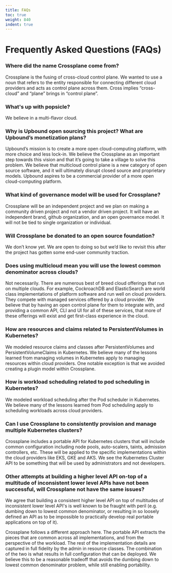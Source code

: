 ```yaml
---
title: FAQs
toc: true
weight: 840
indent: true
---
```

# Frequently Asked Questions (FAQs)

### Where did the name Crossplane come from?

Crossplane is the fusing of cross-cloud control plane. We wanted to use a noun that refers to the entity responsible for connecting different cloud providers and acts as control plane across them. Cross implies “cross-cloud” and “plane” brings in “control plane”.

### What's up with popsicle?

We believe in a multi-flavor cloud.

### Why is Upbound open sourcing this project? What are Upbound’s monetization plans?

Upbound’s mission is to create a more open cloud-computing platform, with more choice and less lock-in. We believe the Crossplane as an important step towards this vision and that it’s going to take a village to solve this problem. We believe that multicloud control plane is a new category of open source software, and it will ultimately disrupt closed source and proprietary models. Upbound aspires to be a commercial provider of a more open cloud-computing platform.

### What kind of governance model will be used for Crossplane?

Crossplane will be an independent project and we plan on making a community driven project and not a vendor driven project. It will have an independent brand, github organization, and an open governance model. It will not be tied to single organization or individual.

### Will Crossplane be donated to an open source foundation?

We don’t know yet. We are open to doing so but we’d like to revisit this after the project has gotten some end-user community traction.

### Does using multicloud mean you will use the lowest common denominator across clouds?

Not necessarily. There are numerous best of breed cloud offerings that run on multiple clouds. For example, CockroachDB and ElasticSearch are world class implementations of platform software and run well on cloud providers. They compete with managed services offered by a cloud provider. We believe that by having an open control plane for them to integrate with, and providing a common API, CLI and UI for all of these services, that more of these offerings will exist and get first-class experience in the cloud.

### How are resources and claims related to PersistentVolumes in Kubernetes?

We modeled resource claims and classes after PersistentVolumes and PersistentVolumeClaims in Kubernetes. We believe many of the lessons learned from managing volumes in Kubernetes apply to managing resources within cloud providers. One notable exception is that we avoided creating a plugin model within Crossplane.

### How is workload scheduling related to pod scheduling in Kubernetes?

We modeled workload scheduling after the Pod scheduler in Kubernetes. We believe many of the lessons learned from Pod scheduling apply to scheduling workloads across cloud providers.

### Can I use Crossplane to consistently provision and manage multiple Kubernetes clusters?

Crossplane includes a portable API for Kubernetes clusters that will include common configuration including node pools, auto-scalers, taints, admission controllers, etc. These will be applied to the specific implementations within the cloud providers like EKS, GKE and AKS. We see the Kubernetes Cluster API to be something that will be used by administrators and not developers.

### Other attempts at building a higher level API on-top of a multitude of inconsistent lower level APIs have not been successful, will Crossplane not have the same issues?

We agree that building a consistent higher level API on top of multitudes of inconsistent lower level API's is well known to be fraught with peril (e.g. dumbing down to lowest common denominator, or resulting in so loosely defined an API as to be impossible to practically develop real portable applications on top of it).

Crossplane follows a different approach here. The portable API extracts the pieces that are common across all implementations, and from the perspective of the workload. The rest of the implementation details are captured in full fidelity by the admin in resource classes. The combination of the two is what results in full configuration that can be deployed. We believe this to be a reasonable tradeoff that avoids the dumbing down to lowest common denominator problem, while still enabling portability.
